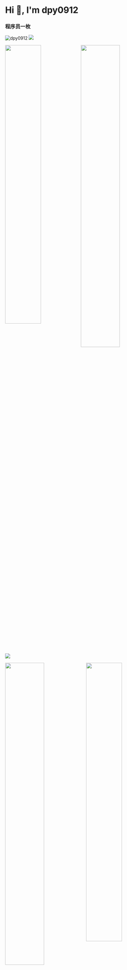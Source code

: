 <h1 align="left">Hi 👋, I'm dpy0912</h1>

<h3 align="left">程序员一枚</h3>

<p align="left"> 
  <img src="https://komarev.com/ghpvc/?username=dpy0912&label=Profile%20views&color=0e75b6&style=flat" alt="dpy0912" />
  <a href="https://www.oscs1024.com/project/oscs/dpy0912/SunOfBeacheRN?ref=badge_small" alt="OSCS Status">
    <img src="https://www.oscs1024.com/platform/badge/dpy0912/SunOfBeacheRN.svg?size=small"/>
  </a>
</p>

<p align = "left">
  <img src = "https://github-readme-stats.vercel.app/api?username=dpy0912&count_private=true&show_icons=true&theme=github" width="50%">
  <img align = "left" src = "https://github-readme-streak-stats.herokuapp.com/?user=dpy0912&theme=vue" width="48%">
</p>

<p align = "left">
 <img src="https://activity-graph.herokuapp.com/graph?username=dpy0912&theme=react-dark">
</p>

<p align = "left" >
  <img src = "https://github-readme-stats.vercel.app/api/top-langs/?username=dpy0912&theme=xcode" width="50%">
  <img align = "right" src = "https://github-profile-trophy.vercel.app/?username=dpy0912&theme=merko" width="48%" >
</p>

